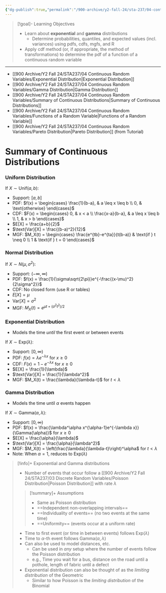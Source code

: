 ```yaml
---
{"dg-publish":true,"permalink":"/900-archive/y2-fall-24/sta-237/04-continuous-random-variables/week-9-even-more-continuous-r-vs/","tags":["lecture","note","stats","university"],"created":"2024-11-09T18:21:55.940-05:00","updated":"2024-11-18T00:51:12.144-05:00"}
---
```



> [!goal]- Learning Objectives
> - Learn about **exponential** and **gamma** distributions
>     - Determine probabilities, quantiles, and expected values (incl. variances) using pdfs, cdfs, mgfs, and R
> - Apply cdf method (or, if appropriate, the method of transformations) to determine the pdf of a function of a continuous random variable

---

- [[900 Archive/Y2 Fall 24/STA237/04 Continuous Random Variables/Exponential Distribution\|Exponential Distribution]]
- [[900 Archive/Y2 Fall 24/STA237/04 Continuous Random Variables/Gamma Distribution\|Gamma Distribution]]
- [[900 Archive/Y2 Fall 24/STA237/04 Continuous Random Variables/Summary of Continuous Distributions\|Summary of Continuous Distributions]]
- [[900 Archive/Y2 Fall 24/STA237/04 Continuous Random Variables/Functions of a Random Variable\|Functions of a Random Variable]]
- [[900 Archive/Y2 Fall 24/STA237/04 Continuous Random Variables/Pareto Distribution\|Pareto Distribution]] (from Tutorial)

# Summary of Continuous Distributions

### Uniform Distribution

If $X \sim \text{Unif}(a,b)$:
- Support: $[a,b]$
- PDF: $f(x) = \begin{cases} \frac{1}{b-a}, & a \leq x \leq b \\ 0, & \text{otherwise} \end{cases}$
- CDF: $F(x) = \begin{cases} 0, & x < a \\ \frac{x-a}{b-a}, & a \leq x \leq b \\ 1, & x > b \end{cases}$
- $E[X] = \frac{a+b}{2}$
- $\text{Var}[X] = \frac{(b-a)^2}{12}$
- MGF: $M_X(t) = \begin{cases} \frac{e^{tb}-e^{ta}}{t(b-a)} & \text{if } t \neq 0 \\ 1 & \text{if } t = 0 \end{cases}$

### Normal Distribution

If $X \sim N(\mu,\sigma^2)$:
- Support: $(-\infty,\infty)$
- PDF: $f(x) = \frac{1}{\sigma\sqrt{2\pi}}e^{-\frac{(x-\mu)^2}{2\sigma^2}}$
- CDF: No closed form (use R or tables)
- $E[X] = \mu$
- $\text{Var}[X] = \sigma^2$
- MGF: $M_X(t) = e^{\mu t + (\sigma^2t^2)/2}$

### Exponential Distribution

- Models the time *until* the first event or between events

If $X \sim \text{Exp}(\lambda)$:
- Support: $[0,\infty)$
- PDF: $f(x) = \lambda e^{-\lambda x}$ for $x \geq 0$
- CDF: $F(x) = 1-e^{-\lambda x}$ for $x \geq 0$
- $E[X] = \frac{1}{\lambda}$
- $\text{Var}[X] = \frac{1}{\lambda^2}$
- MGF: $M_X(t) = \frac{\lambda}{\lambda-t}$ for $t < \lambda$

### Gamma Distribution

- Models the time until $\alpha$ events happen

If $X \sim \text{Gamma}(\alpha,\lambda)$:
- Support: $[0,\infty)$
- PDF: $f(x) = \frac{\lambda^\alpha x^{\alpha-1}e^{-\lambda x}}{\Gamma(\alpha)}$ for $x \geq 0$
- $E[X] = \frac{\alpha}{\lambda}$
- $\text{Var}[X] = \frac{\alpha}{\lambda^2}$
- MGF: $M_X(t) = \left(\frac{\lambda}{\lambda-t}\right)^\alpha$ for $t < \lambda$
- Note: When $\alpha = 1$, reduces to $\text{Exp}(\lambda)$

> [!info]+ Exponential and Gamma distributions
> - Number of events that occur follow a [[900 Archive/Y2 Fall 24/STA237/03 Discrete Random Variables/Poisson Distribution\|Poisson Distribution]] with rate $\lambda$
>
> > [!summary]+ Assumptions
> > - Same as Poisson distribution
> > - ==Independent non-overlapping intervals==
> > - ==Individuality of events== (no two events at the same time)
> > - ==Uniformity== (events occur at a uniform rate)
>
> - Time to first event (or time in between events) follows $\text{Exp}(\lambda)$
> - Time to $\alpha$-th event follows $\text{Gamma}(\alpha, \lambda)$
> - Can also be used to model distances, etc.
>     - Can be used in *any* setup where the number of events follow the Poisson distribution
>     - e.g., Time you wait for a bus, distance on the road until a pothole, length of fabric until a defect
> - Exponential distribution can also be thought of as the *limiting distribution* of the Geometric
>     - Similar to how Poisson is the *limiting distribution* of the Binomial

